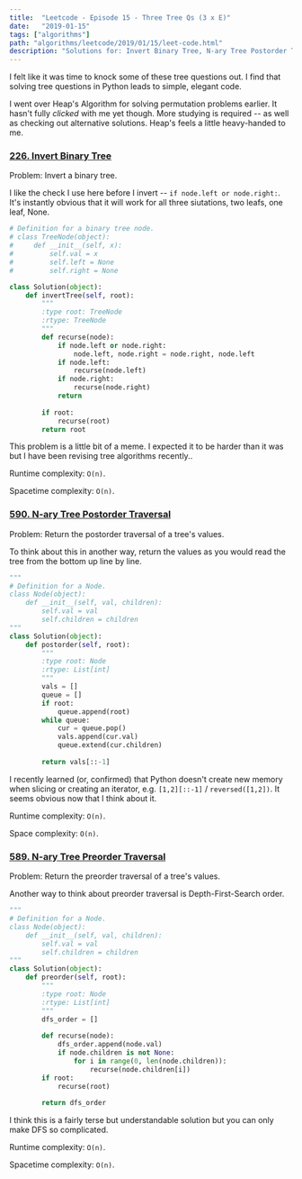 ```yaml
---
title:  "Leetcode - Episode 15 - Three Tree Qs (3 x E)"
date:   "2019-01-15"
tags: ["algorithms"]
path: "algorithms/leetcode/2019/01/15/leet-code.html"
description: "Solutions for: Invert Binary Tree, N-ary Tree Postorder Traversal, and N-ary Tree Preorder Traversal."
---
```


I felt like it was time to knock some of these tree questions out. I find that solving tree questions in Python leads to simple, elegant code.

I went over Heap's Algorithm for solving permutation problems earlier. It hasn't fully *clicked* with me yet though. More studying is required -- as well as checking out alternative solutions. Heap's feels a little heavy-handed to me.

### [226. Invert Binary Tree](https://leetcode.com/problems/invert-binary-tree/)

Problem: Invert a binary tree.

I like the check I use here before I invert -- `if node.left or node.right:`. It's instantly obvious that it will work for all three siutations, two leafs, one leaf, None. 

```python
# Definition for a binary tree node.
# class TreeNode(object):
#     def __init__(self, x):
#         self.val = x
#         self.left = None
#         self.right = None

class Solution(object):
    def invertTree(self, root):
        """
        :type root: TreeNode
        :rtype: TreeNode
        """
        def recurse(node):
            if node.left or node.right:
                node.left, node.right = node.right, node.left
            if node.left:
                recurse(node.left)
            if node.right:
                recurse(node.right)
            return
        
        if root:
            recurse(root)
        return root
```

This problem is a little bit of a meme. I expected it to be harder than it was but I have been revising tree algorithms recently..

Runtime complexity: `O(n)`.

Spacetime complexity: `O(n)`.

### [590. N-ary Tree Postorder Traversal](https://leetcode.com/problems/n-ary-tree-postorder-traversal/)

Problem: Return the postorder traversal of a tree's values.

To think about this in another way, return the values as you would read the tree from the bottom up line by line.

```python
"""
# Definition for a Node.
class Node(object):
    def __init__(self, val, children):
        self.val = val
        self.children = children
"""
class Solution(object):
    def postorder(self, root):
        """
        :type root: Node
        :rtype: List[int]
        """
        vals = []
        queue = []
        if root:
            queue.append(root)
        while queue:
            cur = queue.pop()
            vals.append(cur.val)
            queue.extend(cur.children)
        
        return vals[::-1]
```

I recently learned (or, confirmed) that Python doesn't create new memory when slicing or creating an iterator, e.g. `[1,2][::-1]` / `reversed([1,2])`. It seems obvious now that I think about it.

Runtime complexity: `O(n)`.

Space complexity: `O(n)`.

### [589. N-ary Tree Preorder Traversal](https://leetcode.com/problems/n-ary-tree-preorder-traversal/)

Problem: Return the preorder traversal of a tree's values.

Another way to think about preorder traversal is Depth-First-Search order.

```python
"""
# Definition for a Node.
class Node(object):
    def __init__(self, val, children):
        self.val = val
        self.children = children
"""
class Solution(object):
    def preorder(self, root):
        """
        :type root: Node
        :rtype: List[int]
        """
        dfs_order = []
        
        def recurse(node):
            dfs_order.append(node.val)
            if node.children is not None:
                for i in range(0, len(node.children)):
                    recurse(node.children[i])
        if root:
            recurse(root)
        
        return dfs_order
```

I think this is a fairly terse but understandable solution but you can only make DFS so complicated.

Runtime complexity: `O(n)`.

Spacetime complexity: `O(n)`.
